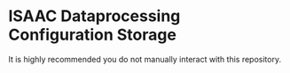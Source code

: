 ISAAC Dataprocessing Configuration Storage
====
It is highly recommended you do not manually interact with this repository.